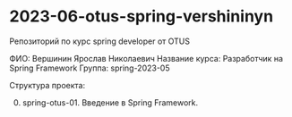 # 2023-06-otus-spring-vershininyn
Репозиторий по курс spring developer от OTUS

ФИО: Вершинин Ярослав Николаевич
Название курса: Разработчик на Spring Framework
Группа: spring-2023-05

Структура проекта:

0. spring-otus-01. Введение в Spring Framework.